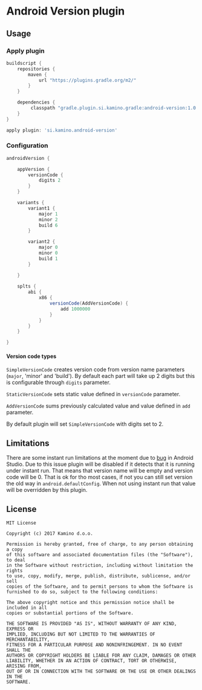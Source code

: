 # Android Version plugin

## Usage

### Apply plugin

```groovy
buildscript {
    repositories {
        maven {
            url "https://plugins.gradle.org/m2/"
        }
    }

    dependencies {
         classpath "gradle.plugin.si.kamino.gradle:android-version:1.0.0"
    }
}

apply plugin: 'si.kamino.android-version'
```

### Configuration

```groovy
androidVersion {

    appVersion {
        versionCode {
            digits 2
        }
    }

    variants {
        variant1 {
            major 1
            minor 2
            build 6
        }

        variant2 {
            major 0
            minor 0
            build 1
        }

    }
    
    splts {
        abi {
            x86 {
                versionCode(AddVersionCode) {
                    add 1000000
                }
            }
        }
    }

}
```

#### Version code types

`SimpleVersionCode` creates version code from version name parameters (`major`, 'minor' and 'build'). By default 
each part will take up 2 digits but this is configurable through `digits` parameter.

`StaticVersionCode` sets static value defined in `versionCode` parameter.

`AddVersionCode` sums previously calculated value and value defined in `add` parameter.

By default plugin will set `SimpleVersionCode` with digits set to 2.

## Limitations 

There are some instant run limitations at the moment due to [bug](https://code.google.com/p/android/issues/detail?id=227610) in Android Studio.
Due to this issue plugin will be disabled if it detects that it is running under instant run. That means that version name will be empty 
and version code will be 0. That is ok for tho most cases, if not you can still set version the old way in `android.defaultConfig`.
When not using instant run that value will be overridden by this plugin.

## License 

    MIT License
    
    Copyright (c) 2017 Kamino d.o.o.
    
    Permission is hereby granted, free of charge, to any person obtaining a copy
    of this software and associated documentation files (the "Software"), to deal
    in the Software without restriction, including without limitation the rights
    to use, copy, modify, merge, publish, distribute, sublicense, and/or sell
    copies of the Software, and to permit persons to whom the Software is
    furnished to do so, subject to the following conditions:
    
    The above copyright notice and this permission notice shall be included in all
    copies or substantial portions of the Software.
    
    THE SOFTWARE IS PROVIDED "AS IS", WITHOUT WARRANTY OF ANY KIND, EXPRESS OR
    IMPLIED, INCLUDING BUT NOT LIMITED TO THE WARRANTIES OF MERCHANTABILITY,
    FITNESS FOR A PARTICULAR PURPOSE AND NONINFRINGEMENT. IN NO EVENT SHALL THE
    AUTHORS OR COPYRIGHT HOLDERS BE LIABLE FOR ANY CLAIM, DAMAGES OR OTHER
    LIABILITY, WHETHER IN AN ACTION OF CONTRACT, TORT OR OTHERWISE, ARISING FROM,
    OUT OF OR IN CONNECTION WITH THE SOFTWARE OR THE USE OR OTHER DEALINGS IN THE
    SOFTWARE.
